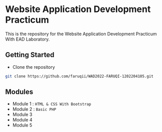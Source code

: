 # Website Application Development Practicum

This is the repository for the Website Application Development Practicum With EAD Laboratory.

## Getting Started
- Clone the repository
```bash
git clone https://github.com/faruqii/WAD2022-FARUQI-1202204105.git
```

## Modules
- Module 1 : `HTML & CSS With Bootstrap`
- Module 2 : `Basic PHP`
- Module 3
- Module 4
- Module 5





